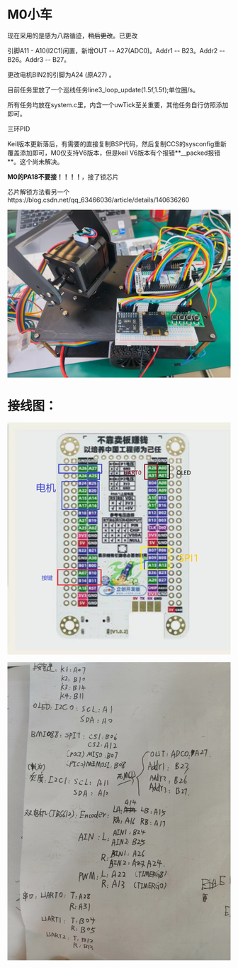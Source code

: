 # M0小车

现在采用的是感为八路循迹，~~稍后更改~~。已更改

引脚A11 - A10(I2C1)闲置，新增OUT -- A27(ADC0)。Addr1 -- B23。Addr2 -- B26。Addr3 -- B27。

更改电机BIN2的引脚为A24 (原A27) 。

目前任务里放了一个巡线任务line3_loop_update(1.5f,1.5f);单位圈/s。

所有任务均放在system.c里，内含一个uwTick至关重要，其他任务自行仿照添加即可。

三环PID

Keil版本更新落后，有需要的直接复制BSP代码，然后复制CCS的sysconfig重新覆盖添加即可，M0仅支持V6版本，但是keil V6版本有个报错**__packed报错**。这个尚未解决。

**M0的PA18不要接！！！！**，接了锁芯片

芯片解锁方法看另一个https://blog.csdn.net/qq_63466036/article/details/140636260

![42b69d3acb665c0c1d1bd58128c0e7b3](./assets/42b69d3acb665c0c1d1bd58128c0e7b3.jpg)

# 接线图：

![image-20250730092433003](./assets/image-20250730092433003.png)

![cb4c49004fb34c89f540b852c1d8117a](./assets/cb4c49004fb34c89f540b852c1d8117a.jpg)